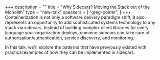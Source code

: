 +++
description = ""
title = "Why Sidecars? Moving the Stack out of the Monolith"
type = "new-talk"
speakers = [
        "greg-poirier",
]
+++
Containerization is not only a software delivery paradigm shift; it also represents an opportunity to add sophisticated systems technology to any stack via sidecars. Instead of building complex client libraries for every language your organization deploys, common sidecars can take care of authorization/authentication, service discovery, and monitoring.

In this talk, we'll explore the patterns that have previously existed with practical examples of how they can be implemented in sidecars.